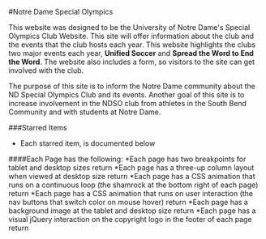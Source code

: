 #Notre Dame Special Olympics

This website was designed to be the University of Notre Dame's Special Olympics Club Website. This site will offer information about the club and the events that the club hosts each year. This website highlights the clubs two major events each year, **Unified Soccer** and **Spread the Word to End the Word**. The website also includes a form, so visitors to the site can get involved with the club.

The purpose of this site is to inform the Notre Dame community about the ND Special Olympics Club and its events. Another goal of this site is to increase involvement in the NDSO club from athletes in the South Bend Community and with students at Notre Dame.

###Starred Items  
- Each starred item, is documented below

####Each Page has the following:
 *Each page has two breakpoints for tablet and desktop sizes  return
 *Each page has a three-up column layout when viewed at desktop size  return 
 *Each page has a CSS animation that runs on a continuous loop (the shamrock at the bottom right of each page)  return
 *Each page has a CSS animation that runs on user interaction (the nav buttons that switch color on mouse hover)  return
 *Each page has a background image at the tablet and desktop size  return
 *Each page has a visual jQuery interaction on the copyright logo in the footer of each page  return